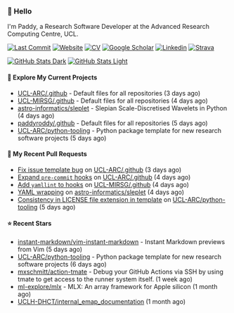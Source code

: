### 👋 Hello

I'm Paddy, a Research Software Developer at the Advanced Research Computing
Centre, UCL.

[![Last Commit](https://img.shields.io/github/last-commit/paddyroddy/paddyroddy/main?label=updated)](https://github.com/paddyroddy)
[![Website](https://img.shields.io/badge/GitHub%20Pages-222?logo=githubpages&logoColor=fff&style=for-the-badge&style=flat)](https://paddyroddy.github.io)
[![CV](https://img.shields.io/badge/CV-PDF-pink.svg)](https://paddyroddy.github.io/cv)
[![Google Scholar](https://img.shields.io/badge/Google%20Scholar-4285F4?logo=googlescholar&logoColor=fff&style=for-the-badge&style=flat)](https://scholar.google.com/citations?user=OFigHUwAAAAJ)
[![Linkedin](https://img.shields.io/badge/LinkedIn-0A66C2?logo=linkedin&logoColor=fff&style=for-the-badge&style=flat)](https://www.linkedin.com/in/patrickjamesroddy)
[![Strava](https://img.shields.io/badge/Strava-FC4C02?style=for-the-badge&logo=strava&logoColor=white&style=flat)](https://www.strava.com/athletes/patrick_roddy)

[![GitHub Stats Dark](https://github-readme-stats-paddyroddy.vercel.app/api?username=paddyroddy&disable_animations=true&hide_border=true&hide_title=true&include_all_commits=true&rank_icon=github&show=prs_merged,reviews&show_icons=true&theme=tokyonight)](https://github.com/paddyroddy/paddyroddy#gh-dark-mode-only)
[![GitHub Stats Light](https://github-readme-stats-paddyroddy.vercel.app/api?username=paddyroddy&disable_animations=true&hide_border=true&hide_title=true&include_all_commits=true&rank_icon=github&show=prs_merged,reviews&show_icons=true&theme=default)](https://github.com/paddyroddy/paddyroddy#gh-light-mode-only)

#### 👷 Explore My Current Projects

- [UCL-ARC/.github](https://github.com/UCL-ARC/.github) - Default files for all repositories
  (3 days ago)
- [UCL-MIRSG/.github](https://github.com/UCL-MIRSG/.github) - Default files for all repositories
  (4 days ago)
- [astro-informatics/sleplet](https://github.com/astro-informatics/sleplet) - Slepian Scale-Discretised Wavelets in Python
  (4 days ago)
- [paddyroddy/.github](https://github.com/paddyroddy/.github) - Default files for all repositories
  (5 days ago)
- [UCL-ARC/python-tooling](https://github.com/UCL-ARC/python-tooling) - Python package template for new research software projects
  (5 days ago)

#### 🔨 My Recent Pull Requests

- [Fix issue template bug](https://github.com/UCL-ARC/.github/pull/12) on [UCL-ARC/.github](https://github.com/UCL-ARC/.github)
  (3 days ago)
- [Expand `pre-commit` hooks](https://github.com/UCL-ARC/.github/pull/10) on [UCL-ARC/.github](https://github.com/UCL-ARC/.github)
  (4 days ago)
- [Add `yamllint` to hooks](https://github.com/UCL-MIRSG/.github/pull/88) on [UCL-MIRSG/.github](https://github.com/UCL-MIRSG/.github)
  (4 days ago)
- [YAML wrapping](https://github.com/astro-informatics/sleplet/pull/347) on [astro-informatics/sleplet](https://github.com/astro-informatics/sleplet)
  (4 days ago)
- [Consistency in LICENSE file extension in template](https://github.com/UCL-ARC/python-tooling/pull/289) on [UCL-ARC/python-tooling](https://github.com/UCL-ARC/python-tooling)
  (5 days ago)

#### ⭐ Recent Stars

- [instant-markdown/vim-instant-markdown](https://github.com/instant-markdown/vim-instant-markdown) - Instant Markdown previews from Vim
  (5 days ago)
- [UCL-ARC/python-tooling](https://github.com/UCL-ARC/python-tooling) - Python package template for new research software projects
  (6 days ago)
- [mxschmitt/action-tmate](https://github.com/mxschmitt/action-tmate) - Debug your GitHub Actions via SSH by using tmate to get access to the runner system itself.
  (1 week ago)
- [ml-explore/mlx](https://github.com/ml-explore/mlx) - MLX: An array framework for Apple silicon
  (1 month ago)
- [UCLH-DHCT/internal_emap_documentation](https://github.com/UCLH-DHCT/internal_emap_documentation)
  (1 month ago)
